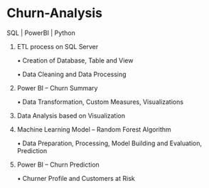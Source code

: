 # Churn-Analysis

SQL |
PowerBI |
Python


1. ETL process on SQL Server

    •	Creation of Database, Table and View

    •	Data Cleaning and Data Processing



2. Power BI – Churn Summary

    •	Data Transformation, Custom Measures, Visualizations



3. Data Analysis based on Visualization


4. Machine Learning Model – Random Forest Algorithm


   •	Data Preparation, Processing, Model Building and Evaluation, Prediction


5. Power BI – Churn Prediction

   •	Churner Profile and Customers at Risk
   

